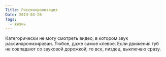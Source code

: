 ```yaml
---
Title: Рассинхронизация
Date: 2013-03-26
Tags:
  - жизнь
---
```


Категорически не могу смотреть видео, в котором звук рассинхронизирован. Любое, даже самое клевое. Если движения губ не совпадают со звуковой дорожкой, то все, пиздец, выключаю сразу.
